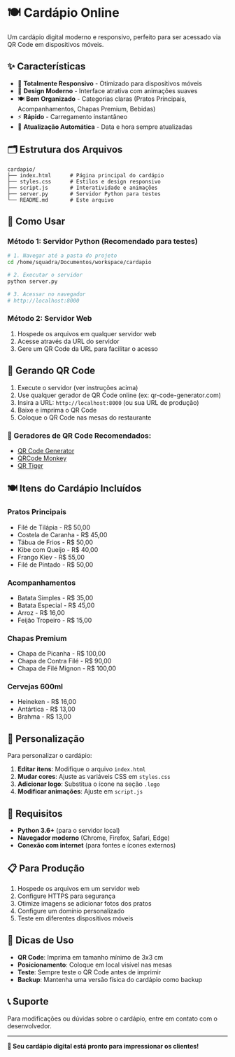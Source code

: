 # 🍽️ Cardápio Online

Um cardápio digital moderno e responsivo, perfeito para ser acessado via QR Code em dispositivos móveis.

## ✨ Características

- 📱 **Totalmente Responsivo** - Otimizado para dispositivos móveis
- 🎨 **Design Moderno** - Interface atrativa com animações suaves
- 🍽️ **Bem Organizado** - Categorias claras (Pratos Principais, Acompanhamentos, Chapas Premium, Bebidas)
- ⚡ **Rápido** - Carregamento instantâneo
- 🔄 **Atualização Automática** - Data e hora sempre atualizadas

## 🗂️ Estrutura dos Arquivos

```
cardapio/
├── index.html      # Página principal do cardápio
├── styles.css      # Estilos e design responsivo
├── script.js       # Interatividade e animações
├── server.py       # Servidor Python para testes
└── README.md       # Este arquivo
```

## 🚀 Como Usar

### Método 1: Servidor Python (Recomendado para testes)

```bash
# 1. Navegar até a pasta do projeto
cd /home/squadra/Documentos/workspace/cardapio

# 2. Executar o servidor
python server.py

# 3. Acessar no navegador
# http://localhost:8000
```

### Método 2: Servidor Web

1. Hospede os arquivos em qualquer servidor web
2. Acesse através da URL do servidor
3. Gere um QR Code da URL para facilitar o acesso

## 📱 Gerando QR Code

1. Execute o servidor (ver instruções acima)
2. Use qualquer gerador de QR Code online (ex: qr-code-generator.com)
3. Insira a URL: `http://localhost:8000` (ou sua URL de produção)
4. Baixe e imprima o QR Code
5. Coloque o QR Code nas mesas do restaurante

### 🔗 Geradores de QR Code Recomendados:
- [QR Code Generator](https://www.qr-code-generator.com/)
- [QRCode Monkey](https://www.qrcode-monkey.com/)
- [QR Tiger](https://www.qrtiger.com/)

## 🍽️ Itens do Cardápio Incluídos

### Pratos Principais
- Filé de Tilápia - R$ 50,00
- Costela de Caranha - R$ 45,00
- Tábua de Frios - R$ 50,00
- Kibe com Queijo - R$ 40,00
- Frango Kiev - R$ 55,00
- Filé de Pintado - R$ 50,00

### Acompanhamentos  
- Batata Simples - R$ 35,00
- Batata Especial - R$ 45,00
- Arroz - R$ 16,00
- Feijão Tropeiro - R$ 15,00

### Chapas Premium
- Chapa de Picanha - R$ 100,00
- Chapa de Contra Filé - R$ 90,00
- Chapa de Filé Mignon - R$ 100,00

### Cervejas 600ml
- Heineken - R$ 16,00
- Antártica - R$ 13,00
- Brahma - R$ 13,00

## 🎨 Personalização

Para personalizar o cardápio:

1. **Editar itens**: Modifique o arquivo `index.html`
2. **Mudar cores**: Ajuste as variáveis CSS em `styles.css`
3. **Adicionar logo**: Substitua o ícone na seção `.logo`
4. **Modificar animações**: Ajuste em `script.js`

## 🔧 Requisitos

- **Python 3.6+** (para o servidor local)
- **Navegador moderno** (Chrome, Firefox, Safari, Edge)
- **Conexão com internet** (para fontes e ícones externos)

## 📋 Para Produção

1. Hospede os arquivos em um servidor web
2. Configure HTTPS para segurança
3. Otimize imagens se adicionar fotos dos pratos
4. Configure um domínio personalizado
5. Teste em diferentes dispositivos móveis

## 🎯 Dicas de Uso

- **QR Code**: Imprima em tamanho mínimo de 3x3 cm
- **Posicionamento**: Coloque em local visível nas mesas
- **Teste**: Sempre teste o QR Code antes de imprimir
- **Backup**: Mantenha uma versão física do cardápio como backup

## 📞 Suporte

Para modificações ou dúvidas sobre o cardápio, entre em contato com o desenvolvedor.

---

**🚀 Seu cardápio digital está pronto para impressionar os clientes!**
